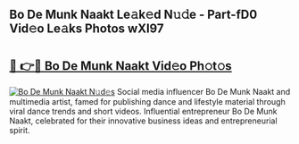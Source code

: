 ## Bo De Munk Naakt Le𝚊k𝚎d N𝚞𝚍e - Part-fD0 Vid𝚎o Le𝚊ks Photos wXI97

# <h2><a href="http://fb3xek.evod.top/?m=Bo+De+Munk+Naakt">🔗 👉🔴 Bo De Munk Naakt Vid𝚎o Ph𝚘t𝚘s</a></h2>

[![Bo De Munk Naakt N𝚞d𝚎s](https://i.imgur.com/8V9OHl7.gif)](http://fb3xek.evod.top/?m=Bo+De+Munk+Naakt)
Social media influencer Bo De Munk Naakt and multimedia artist, famed for publishing dance and lifestyle material through viral dance trends and short videos. Influential entrepreneur Bo De Munk Naakt, celebrated for their innovative business ideas and entrepreneurial spirit. 
